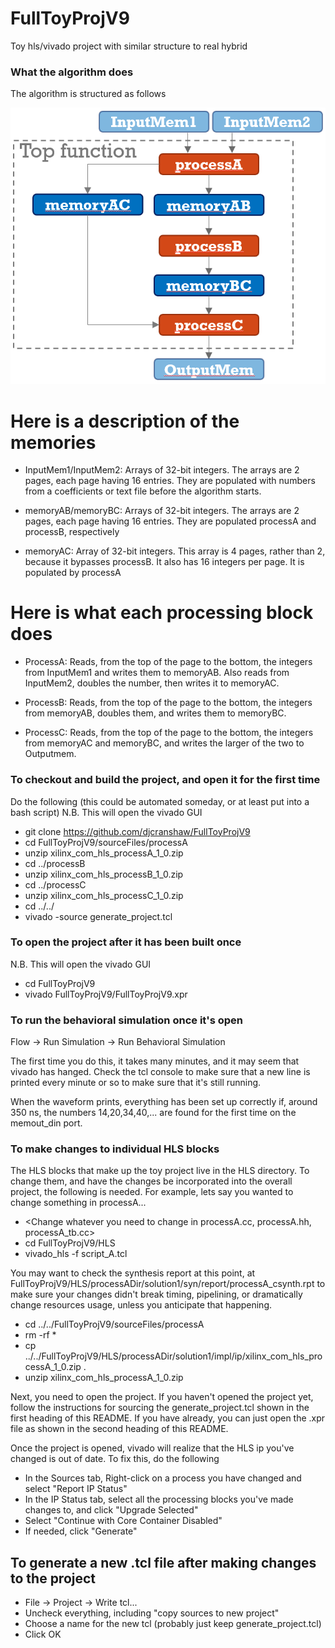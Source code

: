 # FullToyProjV9

Toy hls/vivado project with similar structure to real hybrid

### What the algorithm does

The algorithm is structured as follows

![alt text](ToyProjectDiagram.PNG "Diagram of toy project")

# Here is a description of the memories

* InputMem1/InputMem2: Arrays of 32-bit integers. The arrays are 2 pages, each page having 16 entries. They are populated with numbers from a coefficients or text file before the algorithm starts.

* memoryAB/memoryBC: Arrays of 32-bit integers. The arrays are 2 pages, each page having 16 entries. They are populated processA and processB, respectively

* memoryAC: Array of 32-bit integers. This array is 4 pages, rather than 2, because it bypasses processB. It also has 16 integers per page. It is populated by processA

# Here is what each processing block does

* ProcessA: Reads, from the top of the page to the bottom, the integers from InputMem1 and writes them to memoryAB. Also reads from InputMem2, doubles the number, then writes it to memoryAC.

* ProcessB: Reads, from the top of the page to the bottom, the integers from memoryAB, doubles them, and writes them to memoryBC.

* ProcessC: Reads, from the top of the page to the bottom, the integers from memoryAC and memoryBC, and writes the larger of the two to Outputmem.

### To checkout and build the project, and open it for the first time

Do the following (this could be automated someday, or at least put into a bash script)
N.B. This will open the vivado GUI

* git clone https://github.com/djcranshaw/FullToyProjV9
* cd FullToyProjV9/sourceFiles/processA
* unzip xilinx_com_hls_processA_1_0.zip
* cd ../processB
* unzip xilinx_com_hls_processB_1_0.zip
* cd ../processC
* unzip xilinx_com_hls_processC_1_0.zip
* cd ../../
* vivado -source generate_project.tcl

### To open the project after it has been built once

N.B. This will open the vivado GUI

* cd FullToyProjV9
* vivado FullToyProjV9/FullToyProjV9.xpr

### To run the behavioral simulation once it's open

Flow -> Run Simulation -> Run Behavioral Simulation

The first time you do this, it takes many minutes, and it may seem that vivado has hanged. Check the tcl console to make sure that a new line is printed every minute or so to make sure that it's still running.

When the waveform prints, everything has been set up correctly if, around 350 ns, the numbers 14,20,34,40,... are found for the first time on the memout_din port.

### To make changes to individual HLS blocks

The HLS blocks that make up the toy project live in the HLS directory. To change them, and have the changes be incorporated into the overall project, the following is needed. For example, lets say you wanted to change something in processA...

* <Change whatever you need to change in processA.cc, processA.hh, processA_tb.cc>
* cd FullToyProjV9/HLS
* vivado_hls -f script_A.tcl

You may want to check the synthesis report at this point, at FullToyProjV9/HLS/processADir/solution1/syn/report/processA_csynth.rpt to make sure your changes didn't break timing, pipelining, or dramatically change resources usage, unless you anticipate that happening.

* cd ../../FullToyProjV9/sourceFiles/processA
* rm -rf *
* cp ../../FullToyProjV9/HLS/processADir/solution1/impl/ip/xilinx_com_hls_processA_1_0.zip .
* unzip xilinx_com_hls_processA_1_0.zip

Next, you need to open the project. If you haven't opened the project yet, follow the instructions for sourcing the generate_project.tcl shown in the first heading of this README. If you have already, you can just open the .xpr file as shown in the second heading of this README.

Once the project is opened, vivado will realize that the HLS ip you've changed is out of date. To fix this, do the following

* In the Sources tab, Right-click on a process you have changed and select "Report IP Status"
* In the IP Status tab, select all the processing blocks you've made changes to, and click "Upgrade Selected"
* Select "Continue with Core Container Disabled"
* If needed, click "Generate"

## To generate a new .tcl file after making changes to the project

* File -> Project -> Write tcl...
* Uncheck everything, including "copy sources to new project"
* Choose a name for the new tcl (probably just keep generate_project.tcl)
* Click OK

